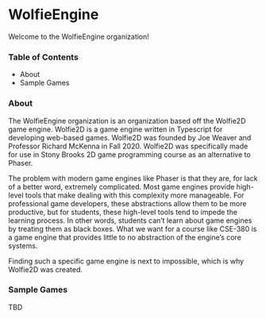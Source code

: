 # WolfieEngine
Welcome to the WolfieEngine organization! 

### Table of Contents

- About
- Sample Games

### About
The WolfieEngine organization is an organization based off the Wolfie2D game engine. Wolfie2D is a game engine written in Typescript for developing web-based games. Wolfie2D was founded by Joe Weaver and Professor Richard McKenna in Fall 2020. Wolfie2D was specifically made for use in Stony Brooks 2D game programming course as an alternative to Phaser. 

The problem with modern game engines like Phaser is that they are, for lack of a better word, extremely complicated. Most game engines provide high-level tools that make dealing with this complexity more manageable. For professional game developers, these abstractions allow them to be more productive, but for students, these high-level tools tend to impede the learning process. In other words, students can’t learn about game engines by treating them as black boxes. What we want for a course like CSE-380 is a game engine that provides little to no abstraction of the engine’s core systems. 

Finding such a specific game engine is next to impossible, which is why Wolfie2D was created.

### Sample Games
TBD






